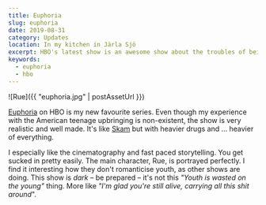 ```yaml
---
title: Euphoria
slug: euphoria
date: 2019-08-31
category: Updates
location: In my kitchen in Järla Sjö
excerpt: HBO's latest show is an awesome show about the troubles of being a teen.
keywords:
  - euphoria
  - hbo
---
```


![Rue]({{ "euphoria.jpg" | postAssetUrl }})

[Euphoria](<https://en.wikipedia.org/wiki/Euphoria_(American_TV_series>) on HBO is my new favourite series. Even though my experience with the American teenage upbringing is non-existent, the show is very realistic and well made. It's like [Skam](<https://en.wikipedia.org/wiki/Skam_(TV_series)>) but with heavier drugs and … heavier of everything.

I especially like the cinematography and fast paced storytelling. You get sucked in pretty easily. The main character, Rue, is portrayed perfectly. I find it interesting how they don't romanticise youth, as other shows are doing. This show is _dark_ – be prepared – it's not this _"Youth is wasted on the young"_ thing. More like _"I'm glad you're still alive, carrying all this shit around_".
